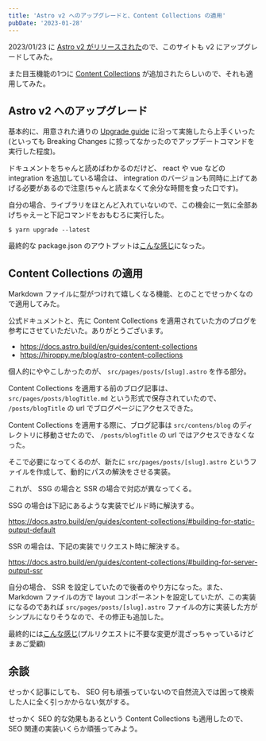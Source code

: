 ```yaml
---
title: 'Astro v2 へのアップグレードと、Content Collections の適用'
pubDate: '2023-01-28'
---
```


2023/01/23 に [Astro v2 がリリースされた](https://astro.build/blog/astro-2/)ので、このサイトも v2 にアップグレードしてみた。

また目玉機能の1つに [Content Collections](https://astro.build/blog/introducing-content-collections/) が追加されたらしいので、それも適用してみた。

## Astro v2 へのアップグレード

基本的に、用意された通りの [Upgrade guide](https://docs.astro.build/en/guides/upgrade-to/v2/) に沿って実施したら上手くいった(といっても Breaking Changes に掠ってなかったのでアップデートコマンドを実行した程度)。

ドキュメントをちゃんと読めばわかるのだけど、 react や vue などの integration を追加している場合は、 integration のバージョンも同時に上げてあげる必要があるので注意(ちゃんと読まなくて余分な時間を食った口です)。

自分の場合、ライブラリをほとんど入れていないので、この機会に一気に全部あげちゃえーと下記コマンドをおもむろに実行した。

```
$ yarn upgrade --latest
```

最終的な package.json のアウトプットは[こんな感じ](https://github.com/t0yohei/blog-no-name/pull/2/files#diff-7ae45ad102eab3b6d7e7896acd08c427a9b25b346470d7bc6507b6481575d519L14)になった。

## Content Collections の適用

Markdown ファイルに型がつけれて嬉しくなる機能、とのことでせっかくなので適用してみた。

公式ドキュメントと、先に Content Collections を適用されていた方のブログを参考にさせていただいた。ありがとうございます。

- https://docs.astro.build/en/guides/content-collections
- https://hiroppy.me/blog/astro-content-collections

個人的にややこしかったのが、 `src/pages/posts/[slug].astro` を作る部分。

Content Collections を適用する前のブログ記事は、 `src/pages/posts/blogTitle.md` という形式で保存されていたので、 `/posts/blogTitle` の url でブログページにアクセスできた。

Content Collections を適用する際に、ブログ記事は `src/contens/blog` のディレクトリに移動させたので、 `/posts/blogTitle` の url ではアクセスできなくなった。

そこで必要になってくるのが、新たに `src/pages/posts/[slug].astro` というファイルを作成して、動的にパスの解決をさせる実装。

これが、 SSG の場合と SSR の場合で対応が異なってくる。

SSG の場合は下記にあるような実装でビルド時に解決する。

https://docs.astro.build/en/guides/content-collections/#building-for-static-output-default

SSR の場合は、下記の実装でリクエスト時に解決する。

https://docs.astro.build/en/guides/content-collections/#building-for-server-output-ssr

自分の場合、 SSR を設定していたので後者のやり方になった。また、Markdown ファイルの方で layout コンポーネントを設定していたが、この実装になるのであれば `src/pages/posts/[slug].astro` ファイルの方に実装した方がシンプルになりそうなので、その修正も追加した。

最終的には[こんな感じ](https://github.com/t0yohei/blog-no-name/pull/2/files#diff-7e8e8cf08da91314c48dd6ad6fcf5894b1489d90d39bc942ceb475124e93d6b4)(プルリクエストに不要な変更が混ざっちゃっているけどまあご愛顧)

## 余談

せっかく記事にしても、 SEO 何も頑張っていないので自然流入では困って検索した人に全く引っかからない気がする。

せっかく SEO 的な効果もあるという Content Collections も適用したので、 SEO 関連の実装いくらか頑張ってみよう。
